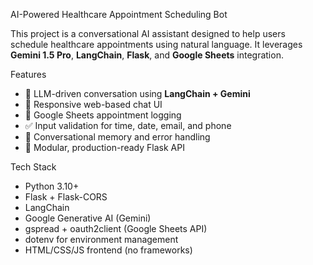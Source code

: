 AI-Powered Healthcare Appointment Scheduling Bot

This project is a conversational AI assistant designed to help users schedule healthcare appointments using natural language. It leverages **Gemini 1.5 Pro**, **LangChain**, **Flask**, and **Google Sheets** integration.



Features

- 🤖 LLM-driven conversation using **LangChain + Gemini**
- 💬 Responsive web-based chat UI
- 📅 Google Sheets appointment logging
- ✅ Input validation for time, date, email, and phone
- 🔁 Conversational memory and error handling
- 🔧 Modular, production-ready Flask API



Tech Stack

- Python 3.10+
- Flask + Flask-CORS
- LangChain
- Google Generative AI (Gemini)
- gspread + oauth2client (Google Sheets API)
- dotenv for environment management
- HTML/CSS/JS frontend (no frameworks)



